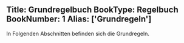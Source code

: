 Title: Grundregelbuch
BookType: Regelbuch
BookNumber: 1
Alias: ['Grundregeln']
---
In Folgenden Abschnitten befinden sich die Grundregeln.